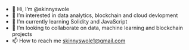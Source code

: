 - 👋 Hi, I’m @skinnyswole
- 👀 I’m interested in data analytics, blockchain and cloud devlopment
- 🌱 I’m currently learning Solidity and JavaScript
- 💞️ I’m looking to collaborate on data, machine learning and blockchain projects
- 📫 How to reach me skinnyswole1@gmail.com

<!---
skinnyswole/skinnyswole is a ✨ special ✨ repository because its `README.md` (this file) appears on your GitHub profile.
You can click the Preview link to take a look at your changes.
--->
